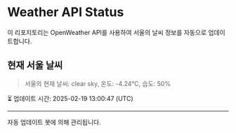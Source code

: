 
# Weather API Status

이 리포지토리는 OpenWeather API를 사용하여 서울의 날씨 정보를 자동으로 업데이트합니다.

## 현재 서울 날씨
> 서울의 현재 날씨: clear sky, 온도: -4.24°C, 습도: 50%

⏳ 업데이트 시간: 2025-02-19 13:00:47 (UTC)

---
자동 업데이트 봇에 의해 관리됩니다.
